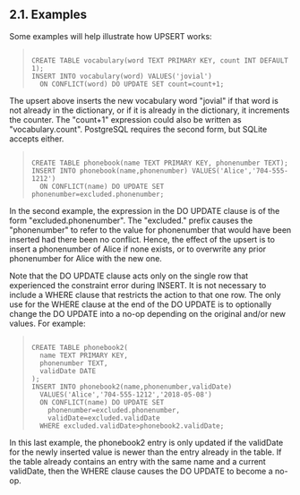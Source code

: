 ## 2\.1\. Examples


Some examples will help illustrate how UPSERT works:




> ```
> 
> CREATE TABLE vocabulary(word TEXT PRIMARY KEY, count INT DEFAULT 1);
> INSERT INTO vocabulary(word) VALUES('jovial')
>   ON CONFLICT(word) DO UPDATE SET count=count+1;
> 
> ```


The upsert above inserts the new vocabulary word "jovial" if that
word is not already in the dictionary, or if it is already in the
dictionary, it increments the counter. The "count\+1" expression
could also be written as "vocabulary.count". PostgreSQL requires the
second form, but SQLite accepts either.




> ```
> 
> CREATE TABLE phonebook(name TEXT PRIMARY KEY, phonenumber TEXT);
> INSERT INTO phonebook(name,phonenumber) VALUES('Alice','704-555-1212')
>   ON CONFLICT(name) DO UPDATE SET phonenumber=excluded.phonenumber;
> 
> ```


In the second example, the expression in the DO UPDATE clause is
of the form "excluded.phonenumber". The "excluded." prefix causes the
"phonenumber" to refer to the value for phonenumber that would have been
inserted had there been no conflict. Hence, the effect of the upsert
is to insert a phonenumber of Alice if none exists, or to overwrite
any prior phonenumber for Alice with the new one.



Note that the DO UPDATE clause acts only on the single row
that experienced the constraint error during INSERT. It is not
necessary to include a WHERE clause that restricts the action
to that one row. The only use for the WHERE clause at
the end of the DO UPDATE is to optionally change the DO UPDATE
into a no\-op depending on the original and/or new values.
For example:




> ```
> 
> CREATE TABLE phonebook2(
>   name TEXT PRIMARY KEY,
>   phonenumber TEXT,
>   validDate DATE
> );
> INSERT INTO phonebook2(name,phonenumber,validDate)
>   VALUES('Alice','704-555-1212','2018-05-08')
>   ON CONFLICT(name) DO UPDATE SET
>     phonenumber=excluded.phonenumber,
>     validDate=excluded.validDate
>   WHERE excluded.validDate>phonebook2.validDate;
> 
> ```


In this last example, the phonebook2 entry is only
updated if the validDate for the newly inserted value is
newer than the entry already in the table. If the table already
contains an entry with the same name and a current validDate,
then the WHERE clause causes the DO UPDATE to become a no\-op.




